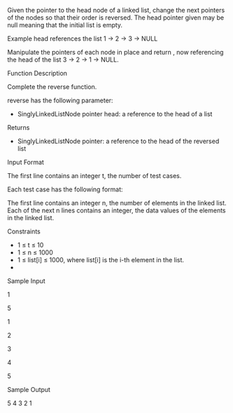 Given the pointer to the head node of a linked list, change the next pointers of the nodes so that their order is reversed. The head pointer given may be null meaning that the initial list is empty.

Example
head references the list 1 -> 2 -> 3 -> NULL

Manipulate the pointers of each node in place and return , now referencing the head of the list 3 -> 2 -> 1 -> NULL.

Function Description

Complete the reverse function.

reverse has the following parameter:

   - SinglyLinkedListNode pointer head: a reference to the head of a list

Returns

   - SinglyLinkedListNode pointer: a reference to the head of the reversed list

Input Format

The first line contains an integer t, the number of test cases.

Each test case has the following format:

The first line contains an integer n, the number of elements in the linked list.
Each of the next n lines contains an integer, the data values of the elements in the linked list.

Constraints

 - 1 ≤ t ≤ 10
 - 1 ≤ n ≤ 1000
 - 1 ≤ list[i] ≤ 1000, where list[i] is the i-th element in the list.
 - 
Sample Input

1

5

1

2

3

4

5

Sample Output

5 4 3 2 1 
